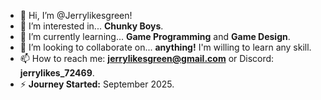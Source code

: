 - 👋 Hi, I’m @Jerrylikesgreen!  
- 👀 I’m interested in... **Chunky Boys**.  
- 🌱 I’m currently learning... **Game Programming** and **Game Design**.  
- 💞️ I’m looking to collaborate on... **anything!** I'm willing to learn any skill.  
- 📫 How to reach me: **jerrylikesgreen@gmail.com** or Discord: **jerrylikes_72469**.  
- ⚡ **Journey Started:** September 2025.  
